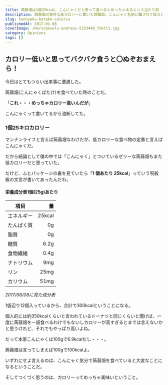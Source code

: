 ```yaml
---
title: 蒟蒻畑は1個25kcal、こんにゃくだと思って食べるとめっちゃ太るという当たり前
description: 蒟蒻畑の意外な高カロリーに驚いた体験談。こんにゃく名前に騙されて低カロリーと思い込んでいたが1個25kcal、1袋で300kcal。本家こんにゃくとの大きなカロリー差の現実を痛感。
slug: konnyaku-batake-calorie
publishedAt: 2017-01-08
coverImage: /Hero/pexels-andreas-5333440_fdotl1.jpg
category: Opinions
tags: []
---
```


## カロリー低いと思ってバクバク食うと〇ぬぞおまえら！

今日はとてもつらい出来事に遭遇した。

蒟蒻畑(こんにゃくばたけ)を食べていた時のことだ。

「**これ・・・めっちゃカロリー高いんだが**」

こんにゃくって書いてるから油断してた。

### 1個25キロカロリー

マンナンライフと言えば蒟蒻畑なわけだが、低カロリーな食べ物の定番と言えばこんにゃくだ。

だから結論として僕の中では「こんにゃく」とついているゼリーな蒟蒻畑もまた低カロリーだと思っていた。

だけど、ふとパッケージの裏を見ていたら「**1 個あたり 25kcal**」っていう呪殺級の文言が書いてあったんだわ。

#### 栄養成分表1個(25g)あたり

| 項目       |     量 |
| ---------- | -----: |
| エネルギー | 25kcal |
| たんぱく質 |     0g |
| 脂質       |     0g |
| 糖質       |   6.2g |
| 食物繊維   |   0.4g |
| ナトリウム |    9mg |
| リン       |   25mg |
| カリウム   |   51mg |

_2017/06/08に見た成分表_

1袋辺り12個入っているから、合計で300kcalということになる。

個人的には約350kcalくらいと言われているドーナツと同じくらいと聞けば、一度に蒟蒻畑を一袋食べるわけでもないしカロリーが高すぎるとまでは言えないかと思うけれど、それでもやっぱり高いよね。

だって本家こんにゃくは100gで6.9kcalだし・・・。

蒟蒻畑は言ってしまえば100gで100kcalよ。

いずれにせよ言えるのは、こんにゃく気分で蒟蒻畑を食べていると大変なことになるということだ。

そしてつくづく思うのは、カロリーってめっちゃ美味いということ。
